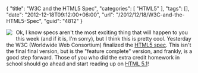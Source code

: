 {
	"title": "W3C and the HTML5 Spec",
	"categories": [
		"HTML5"
	],
	"tags": [],
	"date": "2012-12-18T09:12:00+06:00",
	"url": "/2012/12/18/W3C-and-the-HTML5-Spec",
	"guid": "4812"
}

<img src="http://www.raymondcamden.com/images/w3c_home.png" style="float:left;margin-right:10px;margin-bottom:10px" /> Ok, I know specs aren't the most exciting thing that will happen to you this week (and if it is, I'm sorry), but I think this is pretty cool. Yesterday the W3C (Worldwide Web Consortium) finalized the <a href="http://www.w3.org/TR/2012/CR-html5-20121217/">HTML5 spec</a>. This isn't the final final version, but is the "feature complete" version, and frankly, is a good step forward. Those of you who did the extra credit homework in school should go ahead and start reading up on <a href="http://www.w3.org/TR/2012/WD-html51-20121217/">HTML 5.1</a>!